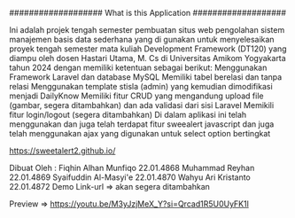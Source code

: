 ################### What is this Application ###################

Ini adalah projek tengah semester pembuatan situs web pengolahan sistem manajemen basis data sederhana yang di gunakan untuk menyelesaikan proyek tengah semester mata kuliah Development Framework (DT120) yang diampu oleh dosen Hastari Utama, M. Cs di Universitas Amikom Yogyakarta tahun 2024 dengan memiliki ketentuan sebagai berikut:
Menggunakan Framework Laravel dan database MySQL
Memiliki tabel berelasi dan tanpa relasi
Menggunakan template stisla (admin) yang kemudian dimodifikasi menjadi DailyKnow
Memiliki fitur CRUD yang mengandung upload file (gambar, segera ditambahkan) dan ada validasi dari sisi Laravel
Memikili fitur login/logout (segera ditambahkan)
Di dalam aplikasi ini telah menggunakan dan juga telah terdapat fitur sweealert javascript dan juga telah menggunakan ajax yang digunakan untuk select option bertingkat

https://sweetalert2.github.io/

Dibuat Oleh :
Fiqhin Alhan Munfiqo 22.01.4868
Muhammad Reyhan 22.01.4869
Syaifuddin Al-Masyi'e 22.01.4870
Wahyu Ari Kristanto 22.01.4872
Demo
Link-url => akan segera ditambahkan

Preview => https://youtu.be/M3yJzjMeX_Y?si=Qrcad1R5U0UyFK1l

